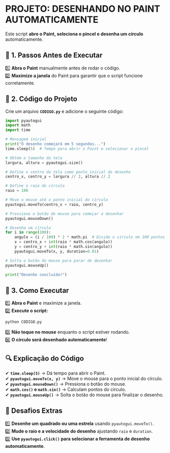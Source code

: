 # PROJETO: DESENHANDO NO PAINT AUTOMATICAMENTE
Este script **abre o Paint, seleciona o pincel e desenha um círculo** automaticamente.  

## **📄 1. Passos Antes de Executar**  
1️⃣ **Abra o Paint** manualmente antes de rodar o código.  
2️⃣ **Maximize a janela** do Paint para garantir que o script funcione corretamente.  

## **📄 2. Código do Projeto**  
Crie um arquivo **`CODIGO.py`** e adicione o seguinte código:  

```python
import pyautogui
import math
import time

# Mensagem inicial
print("O desenho começará em 5 segundos...")
time.sleep(5)  # Tempo para abrir o Paint e selecionar o pincel

# Obtém o tamanho da tela
largura, altura = pyautogui.size()

# Define o centro da tela como ponto inicial do desenho
centro_x, centro_y = largura // 2, altura // 2

# Define o raio do círculo
raio = 100

# Move o mouse até o ponto inicial do círculo
pyautogui.moveTo(centro_x + raio, centro_y)

# Pressiona o botão do mouse para começar a desenhar
pyautogui.mouseDown()

# Desenha um círculo
for i in range(100):
    angulo = (i / 100) * 2 * math.pi  # Divide o círculo em 100 pontos
    x = centro_x + int(raio * math.cos(angulo))
    y = centro_y + int(raio * math.sin(angulo))
    pyautogui.moveTo(x, y, duration=0.01)

# Solta o botão do mouse para parar de desenhar
pyautogui.mouseUp()

print("Desenho concluído!")
```

## **🚀 3. Como Executar**  
1️⃣ **Abra o Paint** e maximize a janela.  
2️⃣ **Execute o script:**  
   ```bash
   python CODIGO.py
   ```  
3️⃣ **Não toque no mouse** enquanto o script estiver rodando.  
4️⃣ **O círculo será desenhado automaticamente**!  

## **🔍 Explicação do Código**  
✔ **`time.sleep(5)`** → Dá tempo para abrir o Paint.  
✔ **`pyautogui.moveTo(x, y)`** → Move o mouse para o ponto inicial do círculo.  
✔ **`pyautogui.mouseDown()`** → Pressiona o botão do mouse.  
✔ **`math.cos()` e `math.sin()`** → Calculam pontos do círculo.  
✔ **`pyautogui.mouseUp()`** → Solta o botão do mouse para finalizar o desenho.  

## **🎯 Desafios Extras**  
1️⃣ **Desenhe um quadrado ou uma estrela** usando `pyautogui.moveTo()`.  
2️⃣ **Mude o raio e a velocidade do desenho** ajustando `raio` e `duration`.  
3️⃣ **Use `pyautogui.click()` para selecionar a ferramenta de desenho automaticamente**.  

